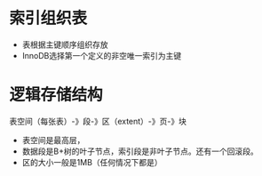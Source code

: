 # 索引组织表
- 表根据主键顺序组织存放
- InnoDB选择第一个定义的非空唯一索引为主键
# 逻辑存储结构
表空间（每张表）-》段-》区（extent）-》页-》块
- 表空间是最高层，
- 数据段是B+树的叶子节点，索引段是非叶子节点。还有一个回滚段。
- 区的大小一般是1MB（任何情况下都是）
